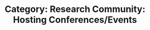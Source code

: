 ---
layout: category
title: 'Category: Research Community: Hosting Conferences/Events'
tag: research_community,hosting_conferences_events
---